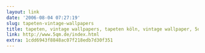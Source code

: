 ```yaml
---
layout: link
date: '2006-08-04 07:27:19'
slug: tapeten-vintage-wallpapers
title: tapeten, vintage wallpapers, tapeten köln, vintage wallpaper, 5qm.de
link: http://www.5qm.de/index.html
extra: 1cdd6943f8848ac07f218edb7d30f351
---
```


